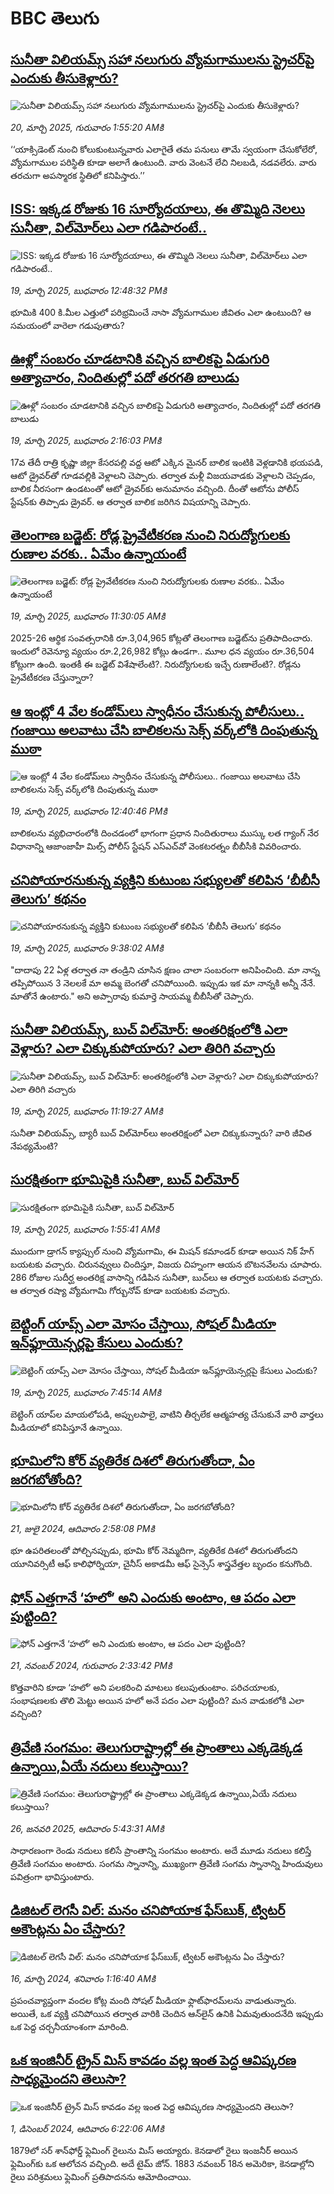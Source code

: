 # BBC తెలుగు## [సునీతా విలియమ్స్‌ సహా నలుగురు  వ్యోమగాములను స్ట్రెచర్‌పై ఎందుకు తీసుకెళ్లారు?](https://www.bbc.com/telugu/articles/cevxl91wl7go?at_campaign=githubrss)![సునీతా విలియమ్స్‌ సహా నలుగురు  వ్యోమగాములను స్ట్రెచర్‌పై ఎందుకు తీసుకెళ్లారు?](https://ichef.bbci.co.uk/ace/standard/240/cpsprodpb/6d7c/live/f8125c40-052f-11f0-94d4-6f954f5dcfa3.jpg)_20, మార్చి 2025, గురువారం 1:55:20 AMకి_‘‘యాక్సిడెంట్ నుంచి కోలుకుంటున్నవారు ఎలాగైతే తమ పనులు తామే స్వయంగా చేసుకోలేరో, వ్యోమగాముల పరిస్థితి కూడా అలాగే ఉంటుంది. వారు వెంటనే లేచి నిలబడి, నడవలేరు. వారు తరచుగా అపస్మారక స్థితిలో కనిపిస్తారు.’’## [ISS: ఇక్కడ రోజుకు 16 సూర్యోదయాలు,  ఈ తొమ్మిది నెలలు సునీతా, విల్‌మోర్‌లు ఎలా గడిపారంటే..](https://www.bbc.com/telugu/articles/cr72pdll37lo?at_campaign=githubrss)![ISS: ఇక్కడ రోజుకు 16 సూర్యోదయాలు,  ఈ తొమ్మిది నెలలు సునీతా, విల్‌మోర్‌లు ఎలా గడిపారంటే..](https://ichef.bbci.co.uk/ace/standard/240/cpsprodpb/179a/live/71c7b230-04c0-11f0-9d42-fd1949512f9c.jpg)_19, మార్చి 2025, బుధవారం 12:48:32 PMకి_భూమికి 400 కి.మీల ఎత్తులో పరిభ్రమించే నాసా వ్యోమగాముల జీవితం ఎలా ఉంటుంది? ఆ సమయంలో వారెలా గడుపుతారు?## [ఊళ్లో సంబరం చూడటానికి వచ్చిన బాలికపై ఏడుగురి అత్యాచారం, నిందితుల్లో పదో తరగతి బాలుడు](https://www.bbc.com/telugu/articles/cly804nwvxvo?at_campaign=githubrss)![ఊళ్లో సంబరం చూడటానికి వచ్చిన బాలికపై ఏడుగురి అత్యాచారం, నిందితుల్లో పదో తరగతి బాలుడు](https://ichef.bbci.co.uk/ace/standard/240/cpsprodpb/bad7/live/43208200-0528-11f0-94d4-6f954f5dcfa3.jpg)_19, మార్చి 2025, బుధవారం 2:16:03 PMకి_17వ తేదీ రాత్రి కృష్ణా జిల్లా కేసరపల్లి వద్ద ఆటో ఎక్కిన మైనర్ బాలిక ఇంటికి వెళ్లడానికి భయపడి, ఆటో డ్రైవర్‌తో గూడవల్లికి వెళ్లాలని చెప్పారు. తర్వాత మళ్లీ విజయవాడకు వెళ్లాలని చెప్పడం, బాలిక నీరసంగా ఉండటంతో ఆటో డ్రైవర్‌కు అనుమానం వచ్చింది. దీంతో ఆటోను పోలీస్ స్టేషన్‌కు తిప్పాడు డ్రైవర్. ఆ తర్వాత బాలిక జరిగిన విషయాన్ని చెప్పారు.## [తెలంగాణ బడ్జెట్: రోడ్ల ప్రైవేటీకరణ నుంచి నిరుద్యోగులకు రుణాల వరకు.. ఏమేం ఉన్నాయంటే](https://www.bbc.com/telugu/articles/c7vz9v4nmv3o?at_campaign=githubrss)![తెలంగాణ బడ్జెట్: రోడ్ల ప్రైవేటీకరణ నుంచి నిరుద్యోగులకు రుణాల వరకు.. ఏమేం ఉన్నాయంటే](https://ichef.bbci.co.uk/ace/standard/240/cpsprodpb/eff2/live/c7dbf1b0-04b4-11f0-9267-d1ee57ab414d.jpg)_19, మార్చి 2025, బుధవారం 11:30:05 AMకి_2025-26 ఆర్థిక సంవత్సరానికి రూ.3,04,965 కోట్లతో తెలంగాణ బడ్జెట్‌ను ప్రతిపాదించారు. ఇందులో రెవెన్యూ వ్యయం  రూ.2,26,982 కోట్లు ఉండగా.. మూల ధన వ్యయం రూ.36,504 కోట్లుగా ఉంది. ఇంతకీ ఈ బడ్జెట్ విశేషాలేంటి?. నిరుద్యోగులకు ఇచ్చే రుణాలేంటి?. రోడ్లను ప్రైవేటీకరణ చేస్తున్నారా?## [ఆ ఇంట్లో 4 వేల కండోమ్‌లు స్వాధీనం చేసుకున్న పోలీసులు.. గంజాయి అలవాటు చేసి బాలికలను సెక్స్ వర్క్‌లోకి దింపుతున్న ముఠా](https://www.bbc.com/telugu/articles/cgr2pr9py8ro?at_campaign=githubrss)![ఆ ఇంట్లో 4 వేల కండోమ్‌లు స్వాధీనం చేసుకున్న పోలీసులు.. గంజాయి అలవాటు చేసి బాలికలను సెక్స్ వర్క్‌లోకి దింపుతున్న ముఠా](https://ichef.bbci.co.uk/ace/standard/240/cpsprodpb/c653/live/b4d07870-0527-11f0-af1b-4310a6badcbe.jpg)_19, మార్చి 2025, బుధవారం 12:40:46 PMకి_బాలికలను వ్యభిచారంలోకి దించడంలో భాగంగా ప్రధాన నిందితురాలు ముస్కు లత గ్యాంగ్ నేర విధానాన్ని ఆజాంజాహీ మిల్స్ పోలీస్ స్టేషన్ ఎస్ఎచ్‌వో వెంకటరత్నం బీబీసీకి వివరించారు.## [చనిపోయారనుకున్న వ్యక్తిని కుటుంబ సభ్యులతో కలిపిన ‘బీబీసీ తెలుగు’ కథనం](https://www.bbc.com/telugu/articles/c5yrenx42gko?at_campaign=githubrss)![చనిపోయారనుకున్న వ్యక్తిని కుటుంబ సభ్యులతో కలిపిన ‘బీబీసీ తెలుగు’ కథనం](https://ichef.bbci.co.uk/ace/standard/240/cpsprodpb/dfcf/live/cbfdce70-0492-11f0-aaf8-43ddac80c079.jpg)_19, మార్చి 2025, బుధవారం 9:38:02 AMకి_"దాదాపు 22 ఏళ్ల తర్వాత నా తండ్రిని చూసిన క్షణం చాలా సంబరంగా అనిపించింది. మా నాన్న తప్పిపోయిన 3 నెలలకే మా అమ్మ బెంగతో చనిపోయింది. ఇప్పుడు ఇక మా నాన్నకి అన్నీ నేనే. మాతోనే ఉంటారు." అని అప్పారావు కుమార్తె  సాయమ్మ బీబీసీతో చెప్పారు.## [సునీతా విలియమ్స్, బుచ్‌ విల్‌మోర్: అంతరిక్షంలోకి ఎలా వెళ్లారు? ఎలా చిక్కుకుపోయారు? ఎలా తిరిగి వచ్చారు](https://www.bbc.com/telugu/articles/cx2g12z4ejmo?at_campaign=githubrss)![సునీతా విలియమ్స్, బుచ్‌ విల్‌మోర్: అంతరిక్షంలోకి ఎలా వెళ్లారు? ఎలా చిక్కుకుపోయారు? ఎలా తిరిగి వచ్చారు](https://ichef.bbci.co.uk/ace/standard/240/cpsprodpb/3bad/live/fff8aac0-04af-11f0-97d3-37df2b293ed1.jpg)_19, మార్చి 2025, బుధవారం 11:19:27 AMకి_సునీతా విలియమ్స్, బ్యారీ బుచ్ విల్‌మోర్‌లు అంతరిక్షంలో ఎలా చిక్కుకున్నారు? వారి జీవిత నేపథ్యమేంటి?## [సురక్షితంగా భూమిపైకి సునీతా, బుచ్ విల్‌మోర్](https://www.bbc.com/telugu/articles/cpq2p3v1n9vo?at_campaign=githubrss)![సురక్షితంగా భూమిపైకి సునీతా, బుచ్ విల్‌మోర్](https://ichef.bbci.co.uk/ace/standard/240/cpsprodpb/4419/live/47893cf0-0470-11f0-94d4-6f954f5dcfa3.jpg)_19, మార్చి 2025, బుధవారం 1:55:41 AMకి_ముందుగా డ్రాగన్ క్యాప్సుల్ నుంచి వ్యోమగామి, ఈ మిషన్ కమాండర్ కూడా అయిన నిక్ హేగ్ బయటకు వచ్చారు. చిరునవ్వులు చిందిస్తూ, విజయ చిహ్నంగా ఆయన బొటనవేలను చూపారు. 286 రోజుల సుదీర్ఘ అంతరిక్ష వాసాన్ని గడిపిన సునీతా, బుచ్‌లు ఆ తర్వాత బయటకు వచ్చారు. ఆ తర్వాత రష్యా వ్యోమగామి గోర్బునోవ్ కూడా బయటకు వచ్చారు.## [బెట్టింగ్ యాప్స్ ఎలా మోసం చేస్తాయి,  సోషల్‌ మీడియా ఇన్‌ఫ్లూయెన్సర్లపై  కేసులు ఎందుకు?](https://www.bbc.com/telugu/articles/c62zd1mm71po?at_campaign=githubrss)![బెట్టింగ్ యాప్స్ ఎలా మోసం చేస్తాయి,  సోషల్‌ మీడియా ఇన్‌ఫ్లూయెన్సర్లపై  కేసులు ఎందుకు?](https://ichef.bbci.co.uk/ace/standard/240/cpsprodpb/2815/live/13daa5b0-0470-11f0-9e02-55b040655aa4.jpg)_19, మార్చి 2025, బుధవారం 7:45:14 AMకి_బెట్టింగ్ యాప్‌ల మాయలోపడి, అప్పులపాలై, వాటిని తీర్చలేక ఆత్మహత్య చేసుకునే వారి వార్తలు మీడియాలో కనిపిస్తూనే ఉన్నాయి.## [భూమిలోని కోర్ వ్యతిరేక దిశలో తిరుగుతోందా, ఏం జరగబోతోంది?](https://www.bbc.com/telugu/articles/crgr7rnd7g4o?at_campaign=githubrss)![భూమిలోని కోర్ వ్యతిరేక దిశలో తిరుగుతోందా, ఏం జరగబోతోంది?](https://ichef.bbci.co.uk/ace/standard/240/cpsprodpb/cc28/live/4457bc00-3ec3-11ef-b2f4-77406157b906.jpg)_21, జులై 2024, ఆదివారం 2:58:08 PMకి_భూ ఉపరితలంతో పోల్చినప్పుడు, భూమి కోర్ నెమ్మదిగా, వ్యతిరేక దిశలో తిరుగుతోందని యూనివర్సిటీ ఆఫ్ కాలిఫోర్నియా, చైనీస్ అకాడమీ ఆఫ్ సైన్సెస్‌ శాస్త్రవేత్తల బృందం కనుగొంది.## [ఫోన్ ఎత్తగానే ‘హలో’ అని ఎందుకు అంటాం, ఆ పదం ఎలా పుట్టింది?](https://www.bbc.com/telugu/articles/cgj7x7gdjq4o?at_campaign=githubrss)![ఫోన్ ఎత్తగానే ‘హలో’ అని ఎందుకు అంటాం, ఆ పదం ఎలా పుట్టింది?](https://ichef.bbci.co.uk/ace/standard/240/cpsprodpb/0618/live/7a20ebb0-a807-11ef-b21e-5359bd56d02f.jpg)_21, నవంబర్ 2024, గురువారం 2:33:42 PMకి_కొత్తవారిని కూడా ‘హలో’ అని పలకరించి మాటలు కలుపుతుంటాం.  పరిచయాలకు, సంభాషణలకు తొలి మెట్టు అయిన హలో అనే పదం ఎలా పుట్టింది? మన వాడుకలోకి ఎలా వచ్చింది?## [త్రివేణి సంగమం: తెలుగురాష్ట్రాల్లో ఈ ప్రాంతాలు ఎక్కడెక్కడ ఉన్నాయి,ఏయే నదులు కలుస్తాయి? ](https://www.bbc.com/telugu/articles/cz7elrr17jeo?at_campaign=githubrss)![త్రివేణి సంగమం: తెలుగురాష్ట్రాల్లో ఈ ప్రాంతాలు ఎక్కడెక్కడ ఉన్నాయి,ఏయే నదులు కలుస్తాయి? ](https://ichef.bbci.co.uk/ace/standard/240/cpsprodpb/9dad/live/7f50e780-da42-11ef-a37f-eba91255dc3d.jpg)_26, జనవరి 2025, ఆదివారం 5:43:31 AMకి_సాధారణంగా రెండు నదులు కలిసే ప్రాంతాన్ని సంగమం అంటారు. అదే మూడు నదులు కలిస్తే త్రివేణి సంగమం అంటారు. సంగమ స్నానాన్ని, ముఖ్యంగా త్రివేణి సంగమ స్నానాన్ని హిందువులు పవిత్రంగా భావిస్తుంటారు.## [డిజిటల్ లెగసీ విల్: మనం చనిపోయాక ఫేస్‌బుక్, ట్విటర్‌ అకౌంట్లను ఏం చేస్తారు?](https://www.bbc.com/telugu/articles/cx0zl1qeyq2o?at_campaign=githubrss)![డిజిటల్ లెగసీ విల్: మనం చనిపోయాక ఫేస్‌బుక్, ట్విటర్‌ అకౌంట్లను ఏం చేస్తారు?](https://ichef.bbci.co.uk/ace/standard/240/cpsprodpb/bea2/live/2323ffd0-e2d4-11ee-9410-0f893255c2a0.jpg)_16, మార్చి 2024, శనివారం 1:16:40 AMకి_ప్రపంచవ్యాప్తంగా వందల కోట్ల మంది సోషల్ మీడియా ఫ్లాట్‌ఫారమ్‌లను వాడుతున్నారు. అయితే, ఒక వ్యక్తి చనిపోయిన తర్వాత వారికి చెందిన ఆన్‌లైన్ ఉనికి ఏమవుతుందనేది ఇప్పుడు ఒక పెద్ద చర్చనీయాంశంగా మారింది.## [ఒక ఇంజినీర్ ట్రైన్ మిస్ కావడం వల్ల ఇంత పెద్ద ఆవిష్కరణ సాధ్యమైందని తెలుసా?](https://www.bbc.com/telugu/articles/c774y4mdrgdo?at_campaign=githubrss)![ఒక ఇంజినీర్ ట్రైన్ మిస్ కావడం వల్ల ఇంత పెద్ద ఆవిష్కరణ సాధ్యమైందని తెలుసా?](https://ichef.bbci.co.uk/ace/standard/240/cpsprodpb/d07c/live/d2f92490-ab19-11ef-8264-5f9791599833.jpg)_1, డిసెంబర్ 2024, ఆదివారం 6:22:06 AMకి_1879లో సర్ శాన్‌ఫోర్డ్ ఫ్లెమింగ్ రైలును మిస్ అయ్యారు. కెనడాలో రైలు ఇంజనీర్ అయిన ఫ్లెమింగ్‌కు ఒక ఆలోచన వచ్చింది. అదే టైమ్ జోన్‌. 
1883 నవంబర్ 18న అమెరికా, కెనడాల్లోని రైలు పరిశ్రమలు ఫ్లెమింగ్ ప్రతిపాదనను ఆమోదించాయి.